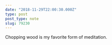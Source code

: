 ```yaml
---
date: "2018-11-29T22:00:30.000Z"
type: post 
post_type: note
slug: 79230
---
```

Chopping wood is my favorite form of meditation. 
